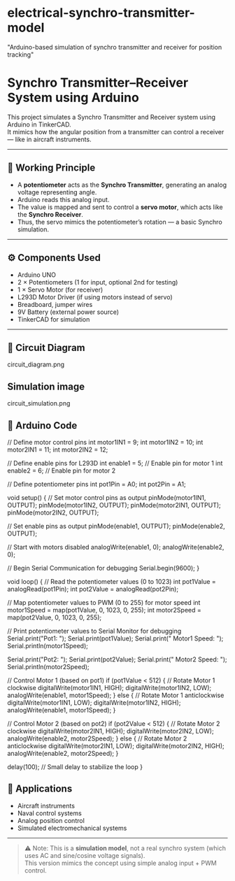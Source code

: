 # electrical-synchro-transmitter-model
"Arduino-based simulation of synchro transmitter and receiver for position tracking"
# Synchro Transmitter–Receiver System using Arduino

This project simulates a Synchro Transmitter and Receiver system using Arduino in TinkerCAD.  
It mimics how the angular position from a transmitter can control a receiver — like in aircraft instruments.

---

## 🧠 Working Principle

- A **potentiometer** acts as the **Synchro Transmitter**, generating an analog voltage representing angle.
- Arduino reads this analog input.
- The value is mapped and sent to control a **servo motor**, which acts like the **Synchro Receiver**.
- Thus, the servo mimics the potentiometer’s rotation — a basic Synchro simulation.

---

## ⚙️ Components Used

- Arduino UNO
- 2 × Potentiometers (1 for input, optional 2nd for testing)
- 1 × Servo Motor (for receiver)
- L293D Motor Driver (if using motors instead of servo)
- Breadboard, jumper wires
- 9V Battery (external power source)
- TinkerCAD for simulation

---

## 🔌 Circuit Diagram

circuit_diagram.png
## Simulation image 

circuit_simulation.png

## 🧾 Arduino Code

// Define motor control pins
int motor1IN1 = 9;
int motor1IN2 = 10;
int motor2IN1 = 11;
int motor2IN2 = 12;

// Define enable pins for L293D
int enable1 = 5;  // Enable pin for motor 1
int enable2 = 6;  // Enable pin for motor 2

// Define potentiometer pins
int pot1Pin = A0;
int pot2Pin = A1;

void setup() {
  // Set motor control pins as output
  pinMode(motor1IN1, OUTPUT);
  pinMode(motor1IN2, OUTPUT);
  pinMode(motor2IN1, OUTPUT);
  pinMode(motor2IN2, OUTPUT);
  
  // Set enable pins as output
  pinMode(enable1, OUTPUT);
  pinMode(enable2, OUTPUT);
  
  // Start with motors disabled
  analogWrite(enable1, 0);
  analogWrite(enable2, 0);
  
  // Begin Serial Communication for debugging
  Serial.begin(9600);
}

void loop() {
  // Read the potentiometer values (0 to 1023)
  int pot1Value = analogRead(pot1Pin);
  int pot2Value = analogRead(pot2Pin);
  
  // Map potentiometer values to PWM (0 to 255) for motor speed
  int motor1Speed = map(pot1Value, 0, 1023, 0, 255);
  int motor2Speed = map(pot2Value, 0, 1023, 0, 255);
  
  // Print potentiometer values to Serial Monitor for debugging
  Serial.print("Pot1: ");
  Serial.print(pot1Value);
  Serial.print(" Motor1 Speed: ");
  Serial.println(motor1Speed);
  
  Serial.print("Pot2: ");
  Serial.print(pot2Value);
  Serial.print(" Motor2 Speed: ");
  Serial.println(motor2Speed);

  // Control Motor 1 (based on pot1)
  if (pot1Value < 512) {
    // Rotate Motor 1 clockwise
    digitalWrite(motor1IN1, HIGH);
    digitalWrite(motor1IN2, LOW);
    analogWrite(enable1, motor1Speed);
  } else {
    // Rotate Motor 1 anticlockwise
    digitalWrite(motor1IN1, LOW);
    digitalWrite(motor1IN2, HIGH);
    analogWrite(enable1, motor1Speed);
  }

  // Control Motor 2 (based on pot2)
  if (pot2Value < 512) {
    // Rotate Motor 2 clockwise
    digitalWrite(motor2IN1, HIGH);
    digitalWrite(motor2IN2, LOW);
    analogWrite(enable2, motor2Speed);
  } else {
    // Rotate Motor 2 anticlockwise
    digitalWrite(motor2IN1, LOW);
    digitalWrite(motor2IN2, HIGH);
    analogWrite(enable2, motor2Speed);
  }

  delay(100);  // Small delay to stabilize the loop
}

## 🎯 Applications

- Aircraft instruments
- Naval control systems
- Analog position control
- Simulated electromechanical systems

---

> ⚠️ Note: This is a **simulation model**, not a real synchro system (which uses AC and sine/cosine voltage signals).  
This version mimics the concept using simple analog input + PWM control.

